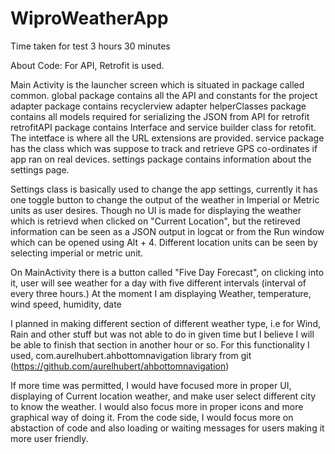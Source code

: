 # WiproWeatherApp

Time taken for test
3 hours 30 minutes

About Code:
For API, Retrofit is used.

Main Activity is the launcher screen which is situated in package called common.
global package contains all the API and constants for the project
adapter package contains recyclerview adapter
helperClasses package contains all models required for serializing the JSON from API for retrofit
retrofitAPI package contains Interface and service builder class for retofit. 
The intetface is where all the URL extensions are provided.
service package has the class which was suppose to track and retrieve GPS co-ordinates if app ran on real devices.
settings package contains information about the settings page. 

Settings class is basically used to change the app settings, 
currently it has one toggle button to change the output of the weather in Imperial or Metric units as user desires.
Though no UI is made for displaying the weather which is retrievd when clicked on "Current Location", but the retireved information can be
seen as a JSON output in logcat or from the Run window which can be opened using Alt + 4. Different location units can be seen by
selecting imperial or metric unit.

On MainActivity there is a button called "Five Day Forecast", on clicking into it, user will see weather for a day with 
five different intervals (interval of every three hours.)
At the moment I am displaying Weather, temperature, wind speed, humidity, date 

I planned in making different section of different weather type, i.e for Wind, Rain and other stuff but was not able to do in given time
but I believe I will be able to finish that section in another hour or so.
For this functionality I used, com.aurelhubert.ahbottomnavigation library from git (https://github.com/aurelhubert/ahbottomnavigation)

If more time was permitted,
I would have focused more in proper UI, displaying of Current location weather, and make user select different city to know the weather.
I would also focus more in proper icons and more graphical way of doing it.
From the code side, I would focus more on abstaction of code and also loading or waiting messages for users making it more user friendly.



